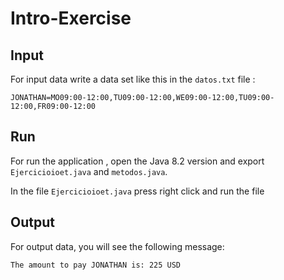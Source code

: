# Intro-Exercise

## Input

For input data write a data set like this in the ``` datos.txt ``` file :

```
JONATHAN=MO09:00-12:00,TU09:00-12:00,WE09:00-12:00,TU09:00-12:00,FR09:00-12:00
```

## Run
For run the application , open the Java 8.2 version and export ``` Ejercicioioet.java ```  and ``` metodos.java ```.

In the file ``` Ejercicioioet.java ``` press right click and run the file

## Output

For output data, you will see the following message:
```
The amount to pay JONATHAN is: 225 USD
```
